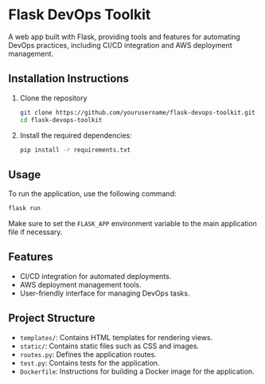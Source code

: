 # Flask DevOps Toolkit

A web app built with Flask, providing tools and features for automating DevOps practices, including CI/CD integration and AWS deployment management.

## Installation Instructions

1. Clone the repository
   ```bash
   git clone https://github.com/yourusername/flask-devops-toolkit.git
   cd flask-devops-toolkit
   ```

2. Install the required dependencies:
   ```bash
   pip install -r requirements.txt
   ```

## Usage

To run the application, use the following command:
```bash
flask run
```
Make sure to set the `FLASK_APP` environment variable to the main application file if necessary.

## Features

- CI/CD integration for automated deployments.
- AWS deployment management tools.
- User-friendly interface for managing DevOps tasks.

## Project Structure

- `templates/`: Contains HTML templates for rendering views.
- `static/`: Contains static files such as CSS and images.
- `routes.py`: Defines the application routes.
- `test.py`: Contains tests for the application.
- `Dockerfile`: Instructions for building a Docker image for the application.

